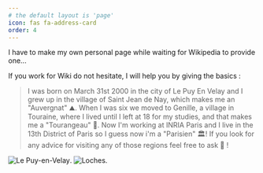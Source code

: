 ```yaml
---
# the default layout is 'page'
icon: fas fa-address-card
order: 4
---
```



 I have to make my own personal page while waiting for Wikipedia to provide one...

 If you work for Wiki do not hesitate, I will help you by giving the basics :

> I was born on March 31st 2000 in the city of Le Puy En Velay and I grew up in the village of Saint Jean de Nay, which makes me an "Auvergnat" ⛰️. When I was six we moved to Genille, a village in Touraine, where I lived until I left at 18 for my studies, and that makes me a "Tourangeau" 🏰. Now I'm working at INRIA Paris and I live in the 13th District of Paris so I guess now i'm a "Parisien" 🏛️! If you look for any advice for visiting any of those regions feel free to ask 🙂 !

![Le Puy-en-Velay](/.../main/assets/lepuy.jpg "Le Puy-en-Velay").
![Loches](/.../main/assets/loches.jpg "Loches").
